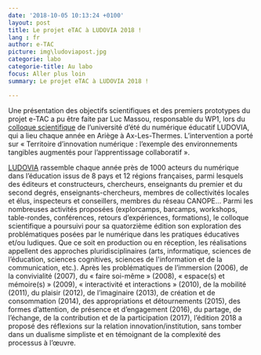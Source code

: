 ```yaml
---
date: '2018-10-05 10:13:24 +0100'
layout: post
title: Le projet eTAC à LUDOVIA 2018 !
lang : fr
author: e-TAC
picture: img\ludoviapost.jpg
categorie: labo
categorie-title: Au labo
focus: Aller plus loin
summary: Le projet eTAC à LUDOVIA 2018 !

---
```


Une présentation des objectifs scientifiques et des premiers prototypes du projet e-TAC a pu être faite par Luc Massou, responsable du WP1, lors du <a href="https://ludovia.org/2018/colloque-scientifique/">colloque scientifique</a> de l’université d’été du numérique éducatif LUDOVIA, qui a lieu chaque année en Ariège à Ax-Les-Thermes. L’intervention a porté sur « Territoire d’innovation numérique : l’exemple des environnements tangibles augmentés pour l’apprentissage collaboratif ».

<a href ="https://ludovia.org/2018/">LUDOVIA</a> rassemble chaque année près de 1000 acteurs du numérique dans l’éducation issus de 8 pays et 12 régions françaises, parmi lesquels des  éditeurs et constructeurs, chercheurs, enseignants du premier et du second degrés, enseignants-chercheurs, membres de collectivités locales et élus, inspecteurs et conseillers, membres du réseau CANOPE...
Parmi les nombreuses activités proposées (explorcamps, barcamps, workshops, table-rondes, conférences, retours d’expériences, formations), le colloque scientifique a poursuivi pour sa quatorzième édition son exploration des problématiques posées par le numérique dans les pratiques éducatives et/ou ludiques. Que ce soit en production ou en réception, les réalisations appellent des approches pluridisciplinaires (arts, informatique, sciences de l’éducation, sciences cognitives, sciences de l'information et de la communication, etc.). Après les problématiques de l’immersion (2006), de la convivialité (2007), du « faire soi-même » (2008), « espace(s) et mémoire(s) » (2009), « interactivité et interactions » (2010), de la mobilité (2011), du plaisir (2012), de l’imaginaire (2013), de création et de consommation (2014), des appropriations et détournements (2015), des formes d’attention, de présence et d’engagement (2016), du partage, de l’échange, de la contribution et de la participation (2017), l’édition 2018 a proposé des réflexions sur la relation innovation/institution, sans tomber dans un dualisme simpliste et en témoignant de la complexité des processus à l’œuvre.